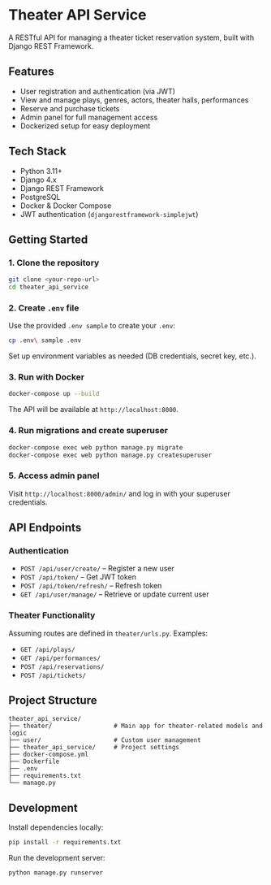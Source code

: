 # Theater API Service

A RESTful API for managing a theater ticket reservation system, built with Django REST Framework.

## Features

* User registration and authentication (via JWT)
* View and manage plays, genres, actors, theater halls, performances
* Reserve and purchase tickets
* Admin panel for full management access
* Dockerized setup for easy deployment

## Tech Stack

* Python 3.11+
* Django 4.x
* Django REST Framework
* PostgreSQL
* Docker & Docker Compose
* JWT authentication (`djangorestframework-simplejwt`)

## Getting Started

### 1. Clone the repository

```bash
git clone <your-repo-url>
cd theater_api_service
```

### 2. Create `.env` file

Use the provided `.env sample` to create your `.env`:

```bash
cp .env\ sample .env
```

Set up environment variables as needed (DB credentials, secret key, etc.).

### 3. Run with Docker

```bash
docker-compose up --build
```

The API will be available at `http://localhost:8000`.

### 4. Run migrations and create superuser

```bash
docker-compose exec web python manage.py migrate
docker-compose exec web python manage.py createsuperuser
```

### 5. Access admin panel

Visit `http://localhost:8000/admin/` and log in with your superuser credentials.

## API Endpoints

### Authentication

* `POST /api/user/create/` – Register a new user
* `POST /api/token/` – Get JWT token
* `POST /api/token/refresh/` – Refresh token
* `GET /api/user/manage/` – Retrieve or update current user

### Theater Functionality

Assuming routes are defined in `theater/urls.py`. Examples:

* `GET /api/plays/`
* `GET /api/performances/`
* `POST /api/reservations/`
* `POST /api/tickets/`

## Project Structure

```
theater_api_service/
├── theater/                 # Main app for theater-related models and logic
├── user/                    # Custom user management
├── theater_api_service/     # Project settings
├── docker-compose.yml
├── Dockerfile
├── .env
├── requirements.txt
└── manage.py
```

## Development

Install dependencies locally:

```bash
pip install -r requirements.txt
```

Run the development server:

```bash
python manage.py runserver
```
